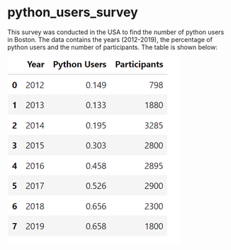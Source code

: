 # python_users_survey
This survey was conducted in the USA to find the number of python users in Boston. The data contains the years (2012-2019), the percentage of python users and the number of participants. 
The table is shown below:


![](https://github.com/JosephOfosu-Nkrumah/python_users_survey/blob/main/Table.png)
